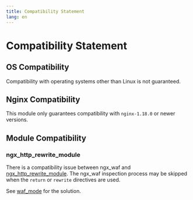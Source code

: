 ```yaml
---
title: Compatibility Statement
lang: en
---
```



# Compatibility Statement

## OS Compatibility

Compatibility with operating systems other than Linux is not guaranteed.

## Nginx Compatibility

This module only guarantees compatibility with `nginx-1.18.0` or newer versions.

## Module Compatibility

### ngx_http_rewrite_module

There is a compatibility issue between ngx_waf and 
[ngx_http_rewrite_module](https://nginx.org/en/docs/http/ngx_http_rewrite_module.html). 
The ngx_waf inspection process may be skipped when the `return` or `rewrite` directives are used.

See [waf_mode](/advance/directive.md#waf-mode) for the solution.

